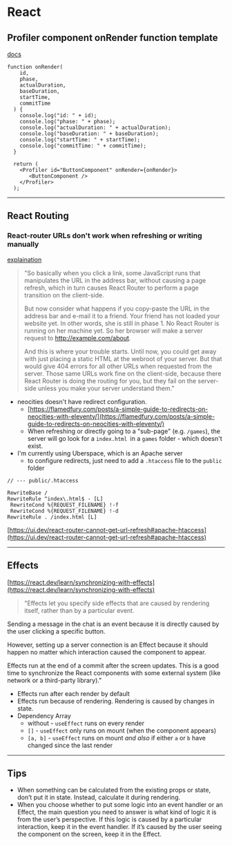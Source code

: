 React
========================
## Profiler component onRender function template

[docs](https://react.dev/reference/react/Profiler)

```
function onRender(
    id,
    phase,
    actualDuration,
    baseDuration,
    startTime,
    commitTime
  ) {
    console.log("id: " + id);
    console.log("phase: " + phase);
    console.log("actualDuration: " + actualDuration);
    console.log("baseDuration: " + baseDuration);
    console.log("startTime: " + startTime);
    console.log("commitTime: " + commitTime);
  }
  
  return (
    <Profiler id="ButtonComponent" onRender={onRender}>
       <ButtonComponent />
    </Profiler>
  );
```

---

## React Routing

### React-router URLs don't work when refreshing or writing manually

[explaination](https://stackoverflow.com/a/36623117)

> "So basically when you click a link, some JavaScript runs that manipulates the URL in the address bar, without causing a page refresh, which in turn causes React Router to perform a page transition on the client-side.
> 
> But now consider what happens if you copy-paste the URL in the address bar and e-mail it to a friend. Your friend has not loaded your website yet. In other words, she is still in phase 1. No React Router is running on her machine yet. So her browser will make a server request to http://example.com/about.
> 
> And this is where your trouble starts. Until now, you could get away with just placing a static HTML at the webroot of your server. But that would give 404 errors for all other URLs when requested from the server. Those same URLs work fine on the client-side, because there React Router is doing the routing for you, but they fail on the server-side unless you make your server understand them."

- neocities doesn't have redirect configuration.
    - [https://flamedfury.com/posts/a-simple-guide-to-redirects-on-neocities-with-eleventy/](https://flamedfury.com/posts/a-simple-guide-to-redirects-on-neocities-with-eleventy/)
    - When refreshing or directly going to a "sub-page" (e.g. `/games`), the server will go look for a `index.html `in a `games` folder - which doesn't exist.
- I'm currently using Uberspace, which is an Apache server
    - to configure redirects, just need to add a `.htaccess` file to the `public` folder

```
// --- public/.htaccess

RewriteBase /
RewriteRule ^index\.html$ - [L]
 RewriteCond %{REQUEST_FILENAME} !-f
 RewriteCond %{REQUEST_FILENAME} !-d
RewriteRule . /index.html [L]
```
[https://ui.dev/react-router-cannot-get-url-refresh#apache-htaccess](https://ui.dev/react-router-cannot-get-url-refresh#apache-htaccess)

------


## Effects

[https://react.dev/learn/synchronizing-with-effects](https://react.dev/learn/synchronizing-with-effects)

> "Effects let you specify side effects that are caused by rendering itself, rather than by a particular event. 

Sending a message in the chat is an event because it is directly caused by the user clicking a specific button. 

However, setting up a server connection is an Effect because it should happen no matter which interaction caused the component to appear. 

Effects run at the end of a commit after the screen updates. This is a good time to synchronize the React components with some external system (like network or a third-party library)."

- Effects run after each render by default
- Effects run because of rendering. Rendering is caused by changes in state.
- Dependency Array
    - without - `useEffect` runs on every render
    - `[]` - `useEffect` only runs on mount (when the component appears)
    - `[a, b]` - `useEffect` runs on mount *and also* if either `a` or `b` have changed since the last render

-----
## Tips

- When something can be calculated from the existing props or state, don’t put it in state. Instead, calculate it during rendering.
- When you choose whether to put some logic into an event handler or an Effect, the main question you need to answer is what kind of logic it is from the user’s perspective. If this logic is caused by a particular interaction, keep it in the event handler. If it’s caused by the user seeing the component on the screen, keep it in the Effect.

